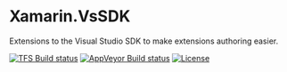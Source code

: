# Xamarin.VsSDK

Extensions to the Visual Studio SDK to make extensions authoring easier.


[![TFS Build status](https://devdiv.visualstudio.com/_apis/public/build/definitions/0bdbc590-a062-4c3f-b0f6-9383f67865ee/6415/badge)](https://devdiv.visualstudio.com/DevDiv/_build/index?definitionId=6415&_a=completed)
[![AppVeyor Build status](https://ci.appveyor.com/api/projects/status/qg4loxrymcrdhmsn/branch/master?svg=true)](https://ci.appveyor.com/project/MobileEssentials/xamarin-vssdk/branch/master)
[![License](https://img.shields.io/github/license/xamarin/Xamarin.VSSDK.svg)](https://github.com/xamarin/Xamarin.VSSDK/blob/master/LICENSE)
